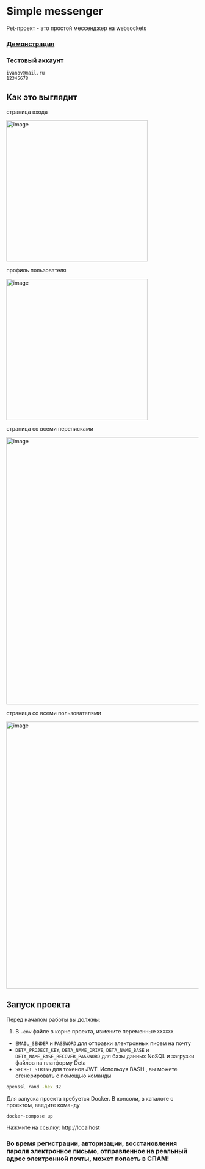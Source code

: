 # Simple messenger
Pet-проект - это простой мессенджер на websockets

<h3><a href="https://private-chat-sigma.vercel.app/">Демонстрация</a></h3>

### Тестовый аккаунт

```
ivanov@mail.ru
12345678
```

## Как это выглядит

страница входа

<img width="370" alt="image" src="https://github.com/user-attachments/assets/99184732-a4e4-44a5-b374-3f7f1bb5442b">

профиль пользователя

<img width="370" alt="image" src="https://github.com/user-attachments/assets/d8de09a6-51a4-4991-9e65-e02b69b5d371">

страница со всеми переписками

<img width="700" alt="image" src="https://github.com/user-attachments/assets/04fa478e-e275-4201-9036-48208b231220">

страница со всеми пользователями

<img width="700" alt="image" src="https://github.com/user-attachments/assets/e29d15ca-9e7f-4908-a97e-018ed88e5510">


## Запуск проекта

Перед началом работы вы должны:
1. В `.env` файле в корне проекта, измените переменные `XXXXXX`
* `EMAIL_SENDER` и `PASSWORD` для отправки электронных писем на почту
* `DETA_PROJECT_KEY`, `DETA_NAME_DRIVE`, `DETA_NAME_BASE` и `DETA_NAME_BASE_RECOVER_PASSWORD` для базы данных NoSQL и загрузки файлов на платформу Deta
* `SECRET_STRING` для токенов JWT. Используя BASH , вы можете сгенерировать с помощью команды
```bash
openssl rand -hex 32
```
Для запуска проекта требуется Docker. В консоли, в каталоге с проектом, введите команду
```
docker-compose up
```
Нажмите на ссылку:
http://localhost

### Во время регистрации, авторизации, восстановления пароля электронное письмо, отправленное на реальный адрес электронной почты, может попасть в СПАМ!
